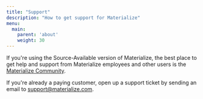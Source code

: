 ```yaml
---
title: "Support"
description: "How to get support for Materialize"
menu:
  main:
    parent: 'about'
    weight: 30
---
```


If you're using the Source-Available version of Materialize, the best place to get help and support from Materialize employees and other users is the [Materialize Community](https://materialize.com/s/chat).

If you're already a paying customer, open up a support ticket by sending an email to support@materialize.com.
